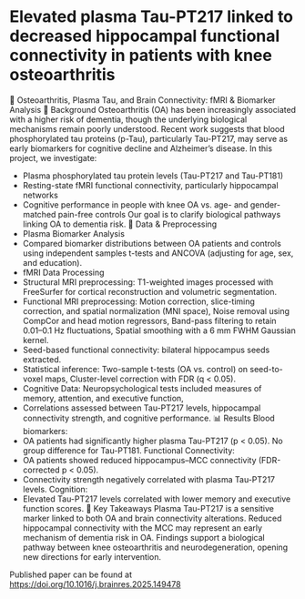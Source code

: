 # Elevated plasma Tau-PT217 linked to decreased hippocampal functional connectivity in patients with knee osteoarthritis

🧠 Osteoarthritis, Plasma Tau, and Brain Connectivity: fMRI & Biomarker Analysis
📌 Background
Osteoarthritis (OA) has been increasingly associated with a higher risk of dementia, though the underlying biological mechanisms remain poorly understood. Recent work suggests that blood phosphorylated tau proteins (p-Tau), particularly Tau-PT217, may serve as early biomarkers for cognitive decline and Alzheimer’s disease.
In this project, we investigate:
- Plasma phosphorylated tau protein levels (Tau-PT217 and Tau-PT181)
- Resting-state fMRI functional connectivity, particularly hippocampal networks
- Cognitive performance in people with knee OA vs. age- and gender-matched pain-free controls
Our goal is to clarify biological pathways linking OA to dementia risk.
🧪 Data & Preprocessing
 - Plasma Biomarker Analysis
- Compared biomarker distributions between OA patients and controls using independent samples t-tests and ANCOVA (adjusting for age, sex, and education).
- fMRI Data Processing
- Structural MRI preprocessing: T1-weighted images processed with FreeSurfer for cortical reconstruction and volumetric segmentation.
- Functional MRI preprocessing: Motion correction, slice-timing correction, and spatial normalization (MNI space), Noise removal using CompCor and head motion regressors, Band-pass filtering to retain 0.01–0.1 Hz fluctuations, Spatial smoothing with a 6 mm FWHM Gaussian kernel.
- Seed-based functional connectivity: bilateral hippocampus seeds extracted.
- Statistical inference: Two-sample t-tests (OA vs. control) on seed-to-voxel maps, Cluster-level correction with FDR (q < 0.05).
- Cognitive Data: Neuropsychological tests included measures of memory, attention, and executive function,
- Correlations assessed between Tau-PT217 levels, hippocampal connectivity strength, and cognitive performance.
📊 Results
Blood biomarkers:
- OA patients had significantly higher plasma Tau-PT217 (p < 0.05). No group difference for Tau-PT181.
Functional Connectivity:
- OA patients showed reduced hippocampus–MCC connectivity (FDR-corrected p < 0.05).
- Connectivity strength negatively correlated with plasma Tau-PT217 levels.
Cognition:
- Elevated Tau-PT217 levels correlated with lower memory and executive function scores.
🚀 Key Takeaways
Plasma Tau-PT217 is a sensitive marker linked to both OA and brain connectivity alterations.
Reduced hippocampal connectivity with the MCC may represent an early mechanism of dementia risk in OA.
Findings support a biological pathway between knee osteoarthritis and neurodegeneration, opening new directions for early intervention.




Published paper can be found at https://doi.org/10.1016/j.brainres.2025.149478
